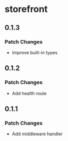 # storefront

## 0.1.3

### Patch Changes

- Improve built-in types

## 0.1.2

### Patch Changes

- Add health route

## 0.1.1

### Patch Changes

- Add middleware handler
